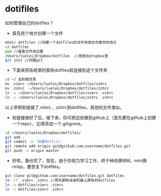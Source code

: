 # dotifiles
如何管理自己的dotfiles？

* 首先找个地方创建一个文件
```bash
mkdir dotfiles //创建一个dotfiles的文件夹放在你喜欢的地方
cd dotfiles
pwd //看看文件夹位置
/Users/luolei/Dropbox/dotfiles  //我放在dropbox里
git init //创建git
```

* 下面来把系统里的那些dotfiles软连接到这个文件夹
```bash
cd ~/ 去到根目录
mv .vimrc ~/Users/luolei/Dropbox/dotfiles/vimrc
mv .zshrc  ~/Users/luolei/Dropbox/dotfiles/zshrc
ln -s ~/Users/luolei/Dropbox/dotfiles/vimrc .vimrc
ln -s ~/Users/luolei/Dropbox/dotfiles/zshrc .zshrc
```
以上举例软链接了.vimrc , .zshrc到dotfiles，其他的文件类似。

* 软链接做好了后，接下来，你可把这些推到github上（首先要在github上创建一个repo），记得添加一个.gitignore。
```bash
cd ~/Users/luolei/Dropbox/dotfiles/
git add .
git commit -m '创建dotfils'
git remote add origin git@github.com:username/dotfiles.git
git push -u origin master
```

* 好啦，备份完了，现在，由于你努力学习工作，终于神舟换IBM，mini换rmbp，要恢复下dotfiles。
```bash
git clone git@github.com:username/dotfiles.git dotfiles
rm -rf .vimrc .zshrc //首先删除自身机器上原有的dotfiles
ln -s dotfiles/vimrc .vimrc
ln -s dotfiles/zshrc .zshrc
```
